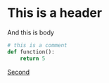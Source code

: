 # This is a header
And this is body

```python
# this is a comment
def function():
    return 5
```

[Second](http://localhost:3000/#/page/samplepage2)